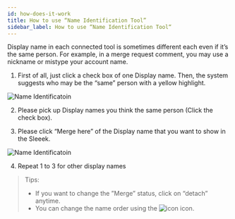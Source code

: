 ```yaml
---
id: how-does-it-work
title: How to use “Name Identification Tool”
sidebar_label: How to use “Name Identification Tool“
---
```


Display name in each connected tool is sometimes different each even if it’s the same person. For example, in a merge request comment, you may use a nickname or mistype your account name.


1. First of all, just click a check box of one Display name. Then, the system suggests who may be the “same” person with a yellow highlight. 

![Name Identificatoin](../../img/docs/general/name_id1.png)

2. Please pick up Display names you think the same person (Click the check box).

3. Please click “Merge here” of the Display name that you want to show in the Sleeek. 

![Name Identificatoin](../../img/docs/general/name_id2.png)

4. Repeat 1 to 3 for other display names

> Tips:
> * If you want to change the ”Merge” status, click on “detach” anytime.
> * You can change the name order using the ![icon](../../img/docs/general/name_id_icon.png) icon.